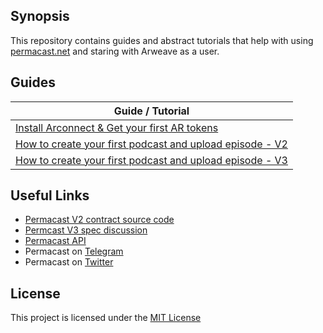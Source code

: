 ## Synopsis
This repository contains guides and abstract tutorials that help with using [permacast.net](https://permacast.net) and staring with Arweave as a user.

## Guides
| Guide / Tutorial  | 
| ------------- |
| [Install Arconnect & Get your first AR tokens](./docs/getting-ar.md)     | 
| [How to create your first podcast and upload episode - V2](./docs/podcast-setup-v2.md)      |
| [How to create your first podcast and upload episode - V3](./docs/v3/podcast-setup-v3.md)      |

## Useful Links
- [Permacast V2 contract source code](https://github.com/Parallel-news/permacast/tree/main/v2-contracts)
- [Permcast V3 spec discussion](https://github.com/Parallel-news/permacast/issues/46)
- [Permacast API](https://github.com/Parallel-news/permacast-cache#supported-endpoints)
- Permacast on [Telegram](https://t.me/permacast)
- Permacast on [Twitter](https://twitter.com/permacastapp)

## License
This project is licensed under the [MIT License](./LICENSE)
